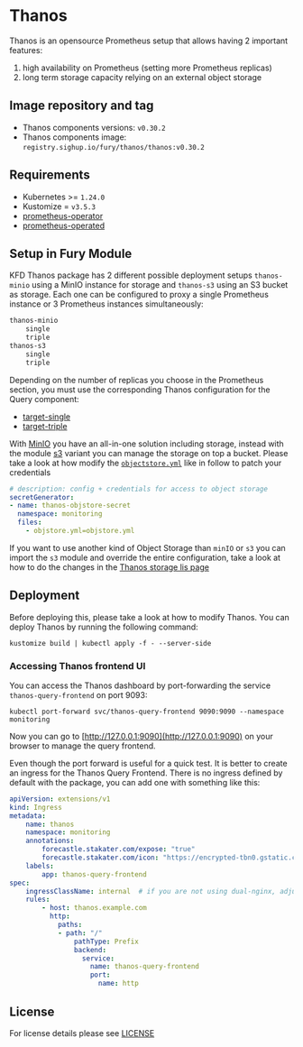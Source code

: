 # Thanos

<!-- <KFD-DOCS> -->

Thanos is an opensource Prometheus setup that allows having 2 important features:

1. high availability on Prometheus (setting more Prometheus replicas)
2. long term storage capacity relying on an external object storage

## Image repository and tag

- Thanos components versions: `v0.30.2`
- Thanos components image: `registry.sighup.io/fury/thanos/thanos:v0.30.2`

## Requirements

- Kubernetes >= `1.24.0`
- Kustomize = `v3.5.3`
- [prometheus-operator](../prometheus-operator)
- [prometheus-operated](../prometheus-operated)

## Setup in Fury Module

KFD Thanos package has 2 different possible deployment setups `thanos-minio` using a MinIO instance for storage and `thanos-s3` using an S3 bucket as storage. Each one can be configured to proxy a single Prometheus instance or 3 Prometheus instances simultaneously:

```bash
thanos-minio 
    single
    triple
thanos-s3 
    single
    triple
```

Depending on the number of replicas you choose in the Prometheus section, you must use the corresponding Thanos configuration for the Query component:

- [target-single](base/thanos-single/config/store-sd.yaml)
- [target-triple](base/thanos-triple/config/store-sd.yaml)

With [MinIO](thanos-minio/base/minio-ha/README.md) you have an all-in-one solution including storage, instead with the module [s3](https://thanos.io/tip/thanos/storage.md/#s3) variant you can manage the storage on top a bucket. Please take a look at how modify the [`objectstore.yml`](thanos-s3/base/config/objectstore.yaml) like in follow to patch your credentials

```yml
# description: config + credentials for access to object storage
secretGenerator:
- name: thanos-objstore-secret
  namespace: monitoring
  files:
    - objstore.yml=objstore.yml
```

If you want to use another kind of Object Storage than `minIO` or `s3` you can import the `s3` module and override the entire configuration, take a look at how to do the changes in the [Thanos storage lis page](https://thanos.io/tip/thanos/storage.md)

## Deployment

Before deploying this, please take a look at how to modify Thanos.
You can deploy Thanos by running the following command:

```shell
kustomize build | kubectl apply -f - --server-side
```

### Accessing Thanos frontend UI

You can access the Thanos dashboard by port-forwarding the service `thanos-query-frontend` on port 9093:

```shell
kubectl port-forward svc/thanos-query-frontend 9090:9090 --namespace monitoring
```

Now you can go to [http://127.0.0.1:9090](http://127.0.0.1:9090) on your browser
to manage the query frontend.

Even though the port forward is useful for a quick test. It is better to create an ingress for the Thanos Query Frontend.
There is no ingress defined by default with the package, you can add one with something like this:

```yaml
apiVersion: extensions/v1
kind: Ingress
metadata:
    name: thanos
    namespace: monitoring
    annotations:
        forecastle.stakater.com/expose: "true"
        forecastle.stakater.com/icon: "https://encrypted-tbn0.gstatic.com/images?q=tbn:ANd9GcRQIi0w9WqMmkCcjgC03kxOFhkdeDuV2UIgKo9xfiugGSjRLxstEw"
    labels:
        app: thanos-query-frontend
spec:
    ingressClassName: internal  # if you are not using dual-nginx, adjust accordingly
    rules:
        - host: thanos.example.com
          http:
            paths:
            - path: "/"
                pathType: Prefix
                backend:
                  service:
                    name: thanos-query-frontend
                    port:
                      name: http
```

<!-- </KFD-DOCS> -->

## License

For license details please see [LICENSE](../../LICENSE)